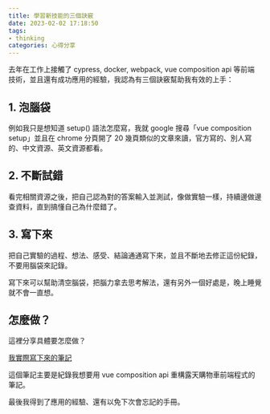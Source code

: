 ```yaml
---
title: 學習新技能的三個訣竅
date: 2023-02-02 17:18:50
tags:
- thinking
categories: 心得分享
---
```


去年在工作上接觸了 cypress, docker, webpack, vue composition api 等前端技術，並且還有成功應用的經驗，我認為有三個訣竅幫助我有效的上手：

<!-- more -->

## 1. 泡腦袋

例如我只是想知道 setup() 語法怎麼寫，我就 google 搜尋「vue composition setup」並且在 chrome 分頁開了 20 幾頁類似的文章來讀，官方寫的、別人寫的、中文資源、英文資源都看。

## 2. 不斷試錯

看完相關資源之後，把自己認為對的答案輸入並測試，像做實驗一樣，持續邊做邊查資料，直到搞懂自己為什麼錯了。

## 3. 寫下來

把自己實驗的過程、想法、感受、結論通通寫下來，並且不斷地去修正這份紀錄，不要用腦袋來記錄。

寫下來可以幫助清空腦袋，把腦力拿去思考解法，還有另外一個好處是，晚上睡覺就不會一直想。

## 怎麼做？

這裡分享具體要怎麼做？

[我實際寫下來的筆記](https://hackmd.io/@KRy63fWFRQuW4i1up0auQA/BJ7KpBic5)

這個筆記主要是紀錄我想要用 vue composition api 重構露天購物車前端程式的筆記。

最後我得到了應用的經驗、還有以免下次會忘記的手冊。
